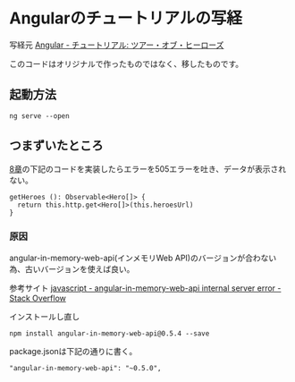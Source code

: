 # Angularのチュートリアルの写経

写経元
[Angular - チュートリアル: ツアー・オブ・ヒーローズ](https://angular-ja.firebaseapp.com/tutorial)

このコードはオリジナルで作ったものではなく、移したものです。

## 起動方法

```
ng serve --open
```

## つまずいたところ

[8章](https://angular-ja.firebaseapp.com/tutorial/toh-pt6#%E3%83%92%E3%83%BC%E3%83%AD%E3%83%BC%E3%81%A8http)の下記のコードを実装したらエラーを505エラーを吐き、データが表示されない。

```
getHeroes (): Observable<Hero[]> {
  return this.http.get<Hero[]>(this.heroesUrl)
}
```

### 原因
angular-in-memory-web-api(インメモリWeb API)のバージョンが合わない為、古いバージョンを使えば良い。

参考サイト
[javascript - angular-in-memory-web-api internal server error - Stack Overflow](https://stackoverflow.com/questions/49474048/angular-in-memory-web-api-internal-server-error)

インストールし直し
```
npm install angular-in-memory-web-api@0.5.4 --save
```
package.jsonは下記の通りに書く。
```
"angular-in-memory-web-api": "~0.5.0",
```